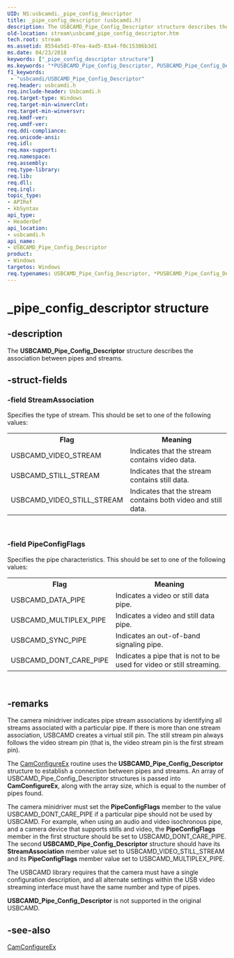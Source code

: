```yaml
---
UID: NS:usbcamdi._pipe_config_descriptor
title: _pipe_config_descriptor (usbcamdi.h)
description: The USBCAMD_Pipe_Config_Descriptor structure describes the association between pipes and streams.
old-location: stream\usbcamd_pipe_config_descriptor.htm
tech.root: stream
ms.assetid: 8554a5d1-07ea-4ad5-83a4-f0c15386b3d1
ms.date: 04/23/2018
keywords: ["_pipe_config_descriptor structure"]
ms.keywords: "*PUSBCAMD_Pipe_Config_Descriptor, PUSBCAMD_Pipe_Config_Descriptor, PUSBCAMD_Pipe_Config_Descriptor structure pointer [Streaming Media Devices], USBCAMD_Pipe_Config_Descriptor, USBCAMD_Pipe_Config_Descriptor structure [Streaming Media Devices], _pipe_config_descriptor, stream.usbcamd_pipe_config_descriptor, usbcamdi/PUSBCAMD_Pipe_Config_Descriptor, usbcamdi/USBCAMD_Pipe_Config_Descriptor, usbcmdpr_41ff7b81-10f6-469c-ad6f-d444acf15c07.xml"
f1_keywords:
 - "usbcamdi/USBCAMD_Pipe_Config_Descriptor"
req.header: usbcamdi.h
req.include-header: Usbcamdi.h
req.target-type: Windows
req.target-min-winverclnt: 
req.target-min-winversvr: 
req.kmdf-ver: 
req.umdf-ver: 
req.ddi-compliance: 
req.unicode-ansi: 
req.idl: 
req.max-support: 
req.namespace: 
req.assembly: 
req.type-library: 
req.lib: 
req.dll: 
req.irql: 
topic_type:
- APIRef
- kbSyntax
api_type:
- HeaderDef
api_location:
- usbcamdi.h
api_name:
- USBCAMD_Pipe_Config_Descriptor
product:
- Windows
targetos: Windows
req.typenames: USBCAMD_Pipe_Config_Descriptor, *PUSBCAMD_Pipe_Config_Descriptor
---
```


# _pipe_config_descriptor structure


## -description


The <b>USBCAMD_Pipe_Config_Descriptor</b> structure describes the association between pipes and streams.


## -struct-fields




### -field StreamAssociation

Specifies the type of stream. This should be set to one of the following values:

<table>
<tr>
<th>Flag</th>
<th>Meaning</th>
</tr>
<tr>
<td>
USBCAMD_VIDEO_STREAM

</td>
<td>
Indicates that the stream contains video data.

</td>
</tr>
<tr>
<td>
USBCAMD_STILL_STREAM

</td>
<td>
Indicates that the stream contains still data.

</td>
</tr>
<tr>
<td>
USBCAMD_VIDEO_STILL_STREAM

</td>
<td>
Indicates that the stream contains both video and still data.

</td>
</tr>
</table>
 


### -field PipeConfigFlags

Specifies the pipe characteristics. This should be set to one of the following values:

<table>
<tr>
<th>Flag</th>
<th>Meaning</th>
</tr>
<tr>
<td>
USBCAMD_DATA_PIPE

</td>
<td>
Indicates a video or still data pipe.

</td>
</tr>
<tr>
<td>
USBCAMD_MULTIPLEX_PIPE

</td>
<td>
Indicates a video and still data pipe.

</td>
</tr>
<tr>
<td>
USBCAMD_SYNC_PIPE

</td>
<td>
Indicates an out-of-band signaling pipe.

</td>
</tr>
<tr>
<td>
USBCAMD_DONT_CARE_PIPE

</td>
<td>
Indicates a pipe that is not to be used for video or still streaming.

</td>
</tr>
</table>
 


## -remarks



The camera minidriver indicates pipe stream associations by identifying all streams associated with a particular pipe. If there is more than one stream association, USBCAMD creates a virtual still pin. The still stream pin always follows the video stream pin (that is, the video stream pin is the first stream pin). 

The <a href="https://docs.microsoft.com/windows-hardware/drivers/ddi/usbcamdi/nc-usbcamdi-pcam_configure_routine_ex">CamConfigureEx</a> routine uses the <b>USBCAMD_Pipe_Config_Descriptor</b> structure to establish a connection between pipes and streams. An array of USBCAMD_Pipe_Config_Descriptor structures is passed into <b>CamConfigureEx</b>, along with the array size, which is equal to the number of pipes found.

The camera minidriver must set the <b>PipeConfigFlags</b> member to the value USBCAMD_DONT_CARE_PIPE if a particular pipe should not be used by USBCAMD. For example, when using an audio and video isochronous pipe, and a camera device that supports stills and video, the <b>PipeConfigFlags</b> member in the first structure should be set to USBCAMD_DONT_CARE_PIPE. The second <b>USBCAMD_Pipe_Config_Descriptor</b> structure should have its <b>StreamAssociation</b> member value set to USBCAMD_VIDEO_STILL_STREAM and its <b>PipeConfigFlags</b> member value set to USBCAMD_MULTIPLEX_PIPE.

The USBCAMD library requires that the camera must have a single configuration description, and all alternate settings within the USB video streaming interface must have the same number and type of pipes.

<b>USBCAMD_Pipe_Config_Descriptor</b> is not supported in the original USBCAMD.




## -see-also




<a href="https://docs.microsoft.com/windows-hardware/drivers/ddi/usbcamdi/nc-usbcamdi-pcam_configure_routine_ex">CamConfigureEx</a>
 

 

